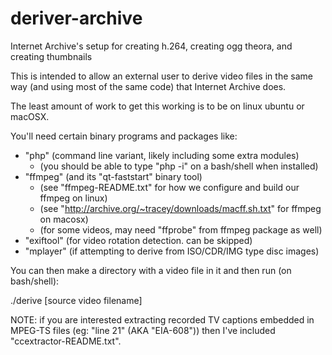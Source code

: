 deriver-archive
===============

Internet Archive's setup for creating h.264, creating ogg theora, and creating thumbnails

This is intended to allow an external user to derive video files in the same way
(and using most of the same code) that Internet Archive does.


The least amount of work to get this working is to be on linux ubuntu
or macOSX.

You'll need certain binary programs and packages like:
* "php"  (command line variant, likely including some extra modules)
    * (you should be able to type "php -i" on a bash/shell when installed)
* "ffmpeg" (and its "qt-faststart" binary tool)
    * (see "ffmpeg-README.txt" for how we configure and build our ffmpeg on linux)
    * (see "http://archive.org/~tracey/downloads/macff.sh.txt" for ffmpeg on macosx)
    * (for some videos, may need "ffprobe" from ffmpeg package as well)
* "exiftool" (for video rotation detection.  can be skipped)
* "mplayer" (if attempting to derive from ISO/CDR/IMG type disc images)


You can then make a directory with a video file in it
and then run (on bash/shell):

./derive [source video filename]



NOTE: if you are interested extracting recorded TV captions embedded in MPEG-TS files
(eg: "line 21" (AKA "EIA-608")) then I've included "ccextractor-README.txt".

